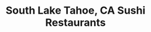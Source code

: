---
layout: city
title: South Lake Tahoe, CA Sushi Restaurants
permalink: /california/south-lake-tahoe/
stateAbbr: CA
stateName: California
cityName: South Lake Tahoe
---